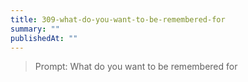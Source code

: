 ```yaml
---
title: 309-what-do-you-want-to-be-remembered-for
summary: ""
publishedAt: ""
---
```


> Prompt: What do you want to be remembered for

